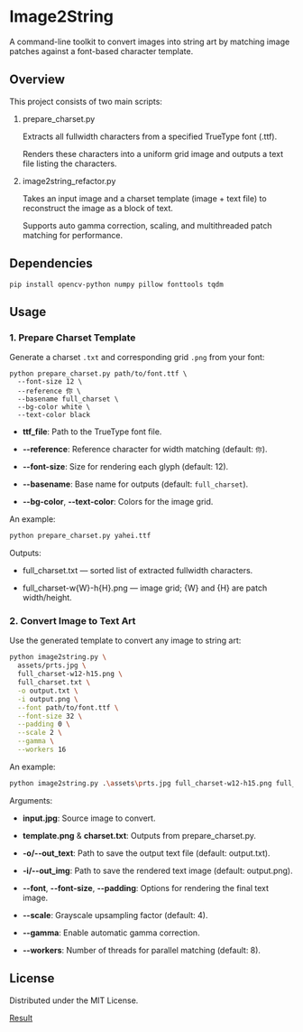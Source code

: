 # Image2String

A command-line toolkit to convert images into string art by matching image patches against a font-based character template.

## Overview

This project consists of two main scripts:

1. prepare_charset.py

    Extracts all fullwidth characters from a specified TrueType font (.ttf).

    Renders these characters into a uniform grid image and outputs a text file listing the characters.

2. image2string_refactor.py

    Takes an input image and a charset template (image + text file) to reconstruct the image as a block of text.

    Supports auto gamma correction, scaling, and multithreaded patch matching for performance.


## Dependencies
```basjh
pip install opencv-python numpy pillow fonttools tqdm
```

## Usage

### 1. Prepare Charset Template

Generate a charset `.txt` and corresponding grid `.png` from your font:

```
python prepare_charset.py path/to/font.ttf \
  --font-size 12 \
  --reference 你 \
  --basename full_charset \
  --bg-color white \
  --text-color black
```

* **ttf_file**: Path to the TrueType font file.

* **--reference**: Reference character for width matching (default: `你`).

* **--font-size**: Size for rendering each glyph (default: 12).

* **--basename**: Base name for outputs (default: `full_charset`).

* **--bg-color**, **--text-color**: Colors for the image grid.

An example:
```bash
python prepare_charset.py yahei.ttf
```

Outputs:

* full_charset.txt — sorted list of extracted fullwidth characters.

* full_charset-w{W}-h{H}.png — image grid; {W} and {H} are patch width/height.

### 2. Convert Image to Text Art

Use the generated template to convert any image to string art:

```bash
python image2string.py \
  assets/prts.jpg \
  full_charset-w12-h15.png \
  full_charset.txt \
  -o output.txt \
  -i output.png \
  --font path/to/font.ttf \
  --font-size 32 \
  --padding 0 \
  --scale 2 \
  --gamma \
  --workers 16
```

An example:
```bash
python image2string.py .\assets\prts.jpg full_charset-w12-h15.png full_charset.txt
```

Arguments:

* **input.jpg**: Source image to convert.

* **template.png** & **charset.txt**: Outputs from prepare_charset.py.

* **-o/--out_text**: Path to save the output text file (default: output.txt).

* **-i/--out_img**: Path to save the rendered text image (default: output.png).

* **--font**, **--font-size**, **--padding**: Options for rendering the final text image.

* **--scale**: Grayscale upsampling factor (default: 4).

* **--gamma**: Enable automatic gamma correction.

* **--workers**: Number of threads for parallel matching (default: 8).

## License

Distributed under the MIT License.

[Result](assets/result.png)